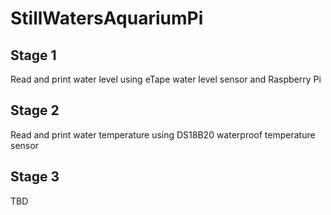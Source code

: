 # StillWatersAquariumPi

## Stage 1
Read and print water level using eTape water level sensor and Raspberry Pi

## Stage 2
Read and print water temperature using DS18B20 waterproof temperature sensor

## Stage 3
TBD
